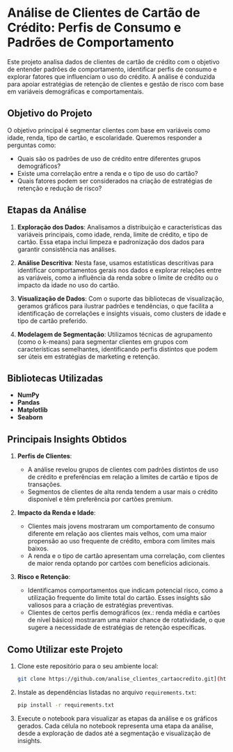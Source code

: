 # Análise de Clientes de Cartão de Crédito: Perfis de Consumo e Padrões de Comportamento

Este projeto analisa dados de clientes de cartão de crédito com o objetivo de entender padrões de comportamento, identificar perfis de consumo e explorar fatores que influenciam o uso do crédito. A análise é conduzida para apoiar estratégias de retenção de clientes e gestão de risco com base em variáveis demográficas e comportamentais.

## Objetivo do Projeto
O objetivo principal é segmentar clientes com base em variáveis como idade, renda, tipo de cartão, e escolaridade. Queremos responder a perguntas como:
- Quais são os padrões de uso de crédito entre diferentes grupos demográficos?
- Existe uma correlação entre a renda e o tipo de uso do cartão?
- Quais fatores podem ser considerados na criação de estratégias de retenção e redução de risco?

## Etapas da Análise

1. **Exploração dos Dados**: Analisamos a distribuição e características das variáveis principais, como idade, renda, limite de crédito, e tipo de cartão. Essa etapa inclui limpeza e padronização dos dados para garantir consistência nas análises.

2. **Análise Descritiva**: Nesta fase, usamos estatísticas descritivas para identificar comportamentos gerais nos dados e explorar relações entre as variáveis, como a influência da renda sobre o limite de crédito ou o impacto da idade no uso do cartão.

3. **Visualização de Dados**: Com o suporte das bibliotecas de visualização, geramos gráficos para ilustrar padrões e tendências, o que facilita a identificação de correlações e insights visuais, como clusters de idade e tipo de cartão preferido.

4. **Modelagem de Segmentação**: Utilizamos técnicas de agrupamento (como o k-means) para segmentar clientes em grupos com características semelhantes, identificando perfis distintos que podem ser úteis em estratégias de marketing e retenção.

## Bibliotecas Utilizadas
- **NumPy**
- **Pandas**
- **Matplotlib**
- **Seaborn**

## Principais Insights Obtidos

1. **Perfis de Clientes**:
   - A análise revelou grupos de clientes com padrões distintos de uso de crédito e preferências em relação a limites de cartão e tipos de transações.
   - Segmentos de clientes de alta renda tendem a usar mais o crédito disponível e têm preferência por cartões premium.

2. **Impacto da Renda e Idade**:
   - Clientes mais jovens mostraram um comportamento de consumo diferente em relação aos clientes mais velhos, com uma maior propensão ao uso frequente de crédito, embora com limites mais baixos.
   - A renda e o tipo de cartão apresentam uma correlação, com clientes de maior renda optando por cartões com benefícios adicionais.

3. **Risco e Retenção**:
   - Identificamos comportamentos que indicam potencial risco, como a utilização frequente do limite total do cartão. Esses insights são valiosos para a criação de estratégias preventivas.
   - Clientes de certos perfis demográficos (ex.: renda média e cartões de nível básico) mostraram uma maior chance de rotatividade, o que sugere a necessidade de estratégias de retenção específicas.

## Como Utilizar este Projeto

1. Clone este repositório para o seu ambiente local:
   ```bash
   git clone https://github.com/analise_clientes_cartaocredito.git](https://github.com/enzokpl/analise_clientes_cartaocredito.git
   ```
2. Instale as dependências listadas no arquivo `requirements.txt`:
    ```bash
    pip install -r requirements.txt
    ```
3. Execute o notebook para visualizar as etapas da análise e os gráficos gerados. Cada célula no notebook representa uma etapa da análise, desde a exploração de dados até a segmentação e visualização de insights.
